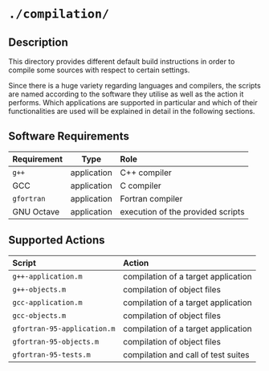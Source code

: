<!------------------------------------------------------------------------------
--
-- Copyright (C) 2022 Kevin Matthes
--
-- This program is free software; you can redistribute it and/or modify
-- it under the terms of the GNU General Public License as published by
-- the Free Software Foundation; either version 2 of the License, or
-- (at your option) any later version.
--
-- This program is distributed in the hope that it will be useful,
-- but WITHOUT ANY WARRANTY; without even the implied warranty of
-- MERCHANTABILITY or FITNESS FOR A PARTICULAR PURPOSE.  See the
-- GNU General Public License for more details.
--
-- You should have received a copy of the GNU General Public License along
-- with this program; if not, write to the Free Software Foundation, Inc.,
-- 51 Franklin Street, Fifth Floor, Boston, MA 02110-1301 USA.
--
----
--
--  FILE
--      README.md
--
--  BRIEF
--      Important information regarding this project.
--
--  AUTHOR
--      Kevin Matthes
--
--  COPYRIGHT
--      (C) 2022 Kevin Matthes.
--      This file is licensed GPL 2 as of June 1991.
--
--  DATE
--      2022
--
--  NOTE
--      See `LICENSE' for full license.
--
------------------------------------------------------------------------------->

# `./compilation/`

## Description

This directory provides different default build instructions in order to compile
some sources with respect to certain settings.

Since there is a huge variety regarding languages and compilers, the scripts are
named according to the software they utilise as well as the action it
performs.  Which applications are supported in particular and which of their
functionalities are used will be explained in detail in the following sections.

## Software Requirements

| Requirement       | Type          | Role                                  |
|:------------------|:-------------:|:--------------------------------------|
| `g++`             | application   | C++ compiler                          |
| GCC               | application   | C compiler                            |
| `gfortran`        | application   | Fortran compiler                      |
| GNU Octave        | application   | execution of the provided scripts     |

## Supported Actions

| Script                      | Action                              |
|:----------------------------|:------------------------------------|
| `g++-application.m`         | compilation of a target application |
| `g++-objects.m`             | compilation of object files         |
| `gcc-application.m`         | compilation of a target application |
| `gcc-objects.m`             | compilation of object files         |
| `gfortran-95-application.m` | compilation of a target application |
| `gfortran-95-objects.m`     | compilation of object files         |
| `gfortran-95-tests.m`       | compilation and call of test suites |

<!----------------------------------------------------------------------------->
